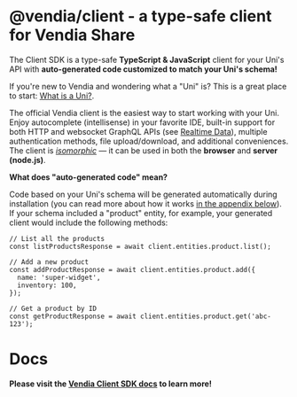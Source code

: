 # @vendia/client - a type-safe client for Vendia Share

The Client SDK is a type-safe **TypeScript & JavaScript** client for your Uni's API with **auto-generated code customized to match your Uni's schema!**

If you're new to Vendia and wondering what a "Uni" is? This is a great place to start: [What is a Uni?](https://www.vendia.com/docs/share/dev-and-use-unis).

The official Vendia client is the easiest way to start working with your Uni. Enjoy autocomplete (intellisense) in your favorite IDE, built-in support for both HTTP and websocket GraphQL APIs (see [Realtime Data](#realtime-data-graphql-subscriptions)), multiple authentication methods, file upload/download, and additional conveniences. The client is _[isomorphic](https://en.wikipedia.org/wiki/Isomorphic_JavaScript)_ — it can be used in both the **browser** and **server (node.js)**.

**What does "auto-generated code" mean?**

Code based on your Uni's schema will be generated automatically during installation (you can read more about how it works [in the appendix below](#code-generation-details)). If your schema included a "product" entity, for example, your generated client would include the following methods:

```tsx
// List all the products
const listProductsResponse = await client.entities.product.list();

// Add a new product
const addProductResponse = await client.entities.product.add({
  name: 'super-widget',
  inventory: 100,
});

// Get a product by ID
const getProductResponse = await client.entities.product.get('abc-123');
```

# Docs

**Please visit the [Vendia Client SDK docs](https://www.vendia.com/docs/share/vendia-client-sdk) to learn more!**
